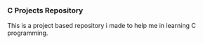 ### **C Projects Repository** ###

  This is a project based repository i made to help me in learning C programming.
